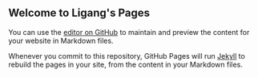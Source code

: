 ## Welcome to Ligang's Pages

You can use the [editor on GitHub](https://github.com/ligang1841/ligang1841.github.io/edit/master/index.md) to maintain and preview the content for your website in Markdown files.

Whenever you commit to this repository, GitHub Pages will run [Jekyll](https://jekyllrb.com/) to rebuild the pages in your site, from the content in your Markdown files.


